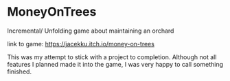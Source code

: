 # MoneyOnTrees
Incremental/ Unfolding game about maintaining an orchard

link to game: https://jacekku.itch.io/money-on-trees

This was my attempt to stick with a project to completion. Although not all features I planned made it into the game, I was very happy to call something finished. 
